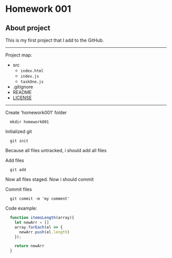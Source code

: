 # Homework 001
## About project
This is my first project that I add to the GitHub.

***

Project map:

* src
  * `index.html`
  * `index.js`
  * `taskOne.js`
* .gitignore
* README
* [LICENSE](./LICENSE.md)

***

Create 'homework001' folder
```
  mkdir homework001
```

Initialized git
```
  git init
```

Because all files untracked, i should add all files

Add files
```
  git add
```

Now all files staged. Now i should commit

Commit files
```
  git commit -m 'my comment'
```

Code example:

```javascript
  function itemsLength(array){
    let newArr = []
    array.forEach(el => {
      newArr.push(el.length)
    });

    return newArr
  }
```